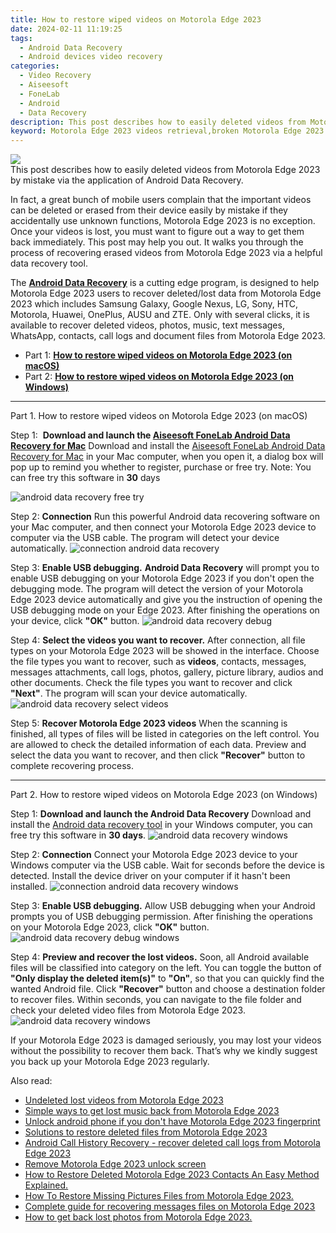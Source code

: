 ```yaml
---
title: How to restore wiped videos on Motorola Edge 2023
date: 2024-02-11 11:19:25
tags: 
  - Android Data Recovery
  - Android devices video recovery
categories: 
  - Video Recovery
  - Aiseesoft
  - FoneLab
  - Android
  - Data Recovery
description: This post describes how to easily deleted videos from Motorola Edge 2023 by mistake via the application of Android Data Recovery.
keyword: Motorola Edge 2023 videos retrieval,broken Motorola Edge 2023 videos recovery solution,undeleted videos from Motorola Edge 2023,Motorola Edge 2023 videos recovery,recover lost videos from Motorola Edge 2023,restore deleted videos on Motorola Edge 2023,how can i get video back on Motorola Edge 2023,Motorola Edge 2023 video deleted itself,recover deleted video 2018 for Motorola Edge 2023,Motorola Edge 2023 deleted video,how can i find my deleted video Motorola Edge 2023,video disappear Motorola Edge 2023
---
```


<img src="https://img0mobiles.techidaily.com/images/best-assets/devices/motorola/motorola-edge-2023/3.jpg" class="atpl-imgstyle"  />

<div class="atpl-content atpl-for-fonelab-android recover-video">

<div class="atpl-post-description-part-1">
This post describes how to easily deleted videos from Motorola Edge 2023 by mistake via the application of Android Data Recovery.
</div>

<div class="atpl-post-description-part-2">
<div class="tpl-content-sub-paragraph-normal">
    <p>
        In fact, a great bunch of mobile users complain that the important videos can be deleted or erased from their device easily by mistake if they accidentally use unknown functions, Motorola Edge 2023 is no exception. Once your videos is lost, you must want to figure out a way to get them back immediately. This post may help you out. It walks you through the process of recovering erased videos from Motorola Edge 2023 via a helpful data recovery tool.
    </p>
</div>
</div>

<div class="atpl-post-description-part-3">
<div class="tpl-content-sub-paragraph-normal">
    <p>
        The <a href="https://tools.techidaily.com/aiseesoft-android-data-recovery/" target="_blank" rel="noopener"><strong>Android Data Recovery</strong></a> is a cutting edge program, is designed to help Motorola Edge 2023 users to recover deleted/lost data from Motorola Edge 2023 which includes Samsung Galaxy, Google Nexus, LG, Sony, HTC, Motorola, Huawei, OnePlus, AUSU and ZTE. Only with several clicks, it is available to recover deleted videos, photos, music, text messages, WhatsApp, contacts, call logs and document files from Motorola Edge 2023.
    </p>
</div>
</div>

<ul>
  <li>Part 1: <strong><a href="#p1"> How to restore wiped videos on Motorola Edge 2023  (on macOS)</a></strong></li>
  <li>Part 2: <strong><a href="#p2"> How to restore wiped videos on Motorola Edge 2023  (on Windows)</a></strong></li>
</ul>

<!-- Part 1 -->
<a id="p1" name="p1" ></a><hr>

<div>
  <span class="atpl-step-part-style">Part 1. How to restore wiped videos on Motorola Edge 2023 (on macOS)</span>
</div>  

<span class="atpl-stepstyle-a"><span>Step 1: </span></span> <strong>Download and launch the <a href="https://tools.techidaily.com/aiseesoft-android-data-recovery-for-mac/" target="_blank" rel="noopener">Aiseesoft FoneLab Android Data Recovery for Mac</a></strong>
Download and install the <a href="https://tools.techidaily.com/aiseesoft-android-data-recovery-for-mac/" target="_blank" rel="noopener">Aiseesoft FoneLab Android Data Recovery for Mac</a> in your Mac computer, when you open it, a dialog box will pop up to remind you whether to register, purchase or free try.
Note: You can free try this software in <strong>30</strong> days

<img src="https://tools.techidaily.com/images/apps/aiseesoft/android-data-recovery/mac-free-try.png" class="atpl-imgstyle" alt="android data recovery free try" />

<span class="atpl-stepstyle-a"><span>Step 2: </span></span> <strong>Connection</strong>
Run this powerful Android data recovering software on your Mac computer, and then connect your Motorola Edge 2023 device to computer via the USB cable. The program will detect your device automatically.
<img src="https://tools.techidaily.com/images/apps/aiseesoft/android-data-recovery/mac-connection-interface.jpg" class="atpl-imgstyle" alt="connection android data recovery" />

<span class="atpl-stepstyle-a"><span>Step 3: </span></span> <strong>Enable USB debugging.</strong>
<strong>Android Data Recovery</strong> will prompt you to enable USB debugging on your Motorola Edge 2023 if you don't open the debugging mode. The program will detect the version of your Motorola Edge 2023 device automatically and give you the instruction of opening the USB debugging mode on your Edge 2023. After finishing the operations on your device, click <strong>"OK"</strong> button.
<img src="https://tools.techidaily.com/images/apps/aiseesoft/android-data-recovery/mac-android-usb-debug.jpg"  class="atpl-imgstyle" alt="android data recovery debug" />

<span class="atpl-stepstyle-a"><span>Step 4: </span></span> <strong>Select the videos you want to recover.</strong>
After connection, all file types on your Motorola Edge 2023 will be showed in the interface. Choose the file types you want to recover, such as <strong>videos</strong>, contacts, messages, messages attachments, call logs, photos, gallery, picture library,  audios and other documents. Check the file types you want to recover and click <b>"Next"</b>. The program will scan your device automatically.
<img src="https://tools.techidaily.com/images/apps/aiseesoft/android-data-recovery/mac-choose-type-videos.jpg" class="atpl-imgstyle" alt="android data recovery select videos" />

<span class="atpl-stepstyle-a"><span>Step 5: </span></span> <strong>Recover Motorola Edge 2023 videos</strong>
When the scanning is finished, all types of files will be listed in categories on the left control. You are allowed to check the detailed information of each data. Preview and select the data you want to recover, and then click <b>"Recover"</b> button to complete recovering process.


<a id="p2" name="p2"></a><hr>

<!-- Part 2 -->
<div>
<span class="atpl-step-part-style">Part 2. How to restore wiped videos on Motorola Edge 2023 (on Windows)</span>
</div>

<span class="atpl-stepstyle-a"><span>Step 1: </span></span> <strong>Download and launch the Android Data Recovery</strong>
Download and install the <a href="https://tools.techidaily.com/aiseesoft-android-data-recovery-for-win/" target="_blank" rel="noopener">Android data recovery tool</a> in your Windows computer, you can free try this software in <b>30 days</b>.
<img src="https://tools.techidaily.com/images/apps/aiseesoft/android-data-recovery/win-start-interface.png"  class="atpl-imgstyle" alt="android data recovery windows" />

<span class="atpl-stepstyle-a"><span>Step 2: </span></span> <strong>Connection</strong>
Connect your Motorola Edge 2023 device to your Windows computer via the USB cable. Wait for seconds before the device is detected. Install the device driver on your computer if it hasn't been installed.
<img src="https://tools.techidaily.com/images/apps/aiseesoft/android-data-recovery/win-connection-interface.png" class="atpl-imgstyle" alt="connection android data recovery windows" />

<span class="atpl-stepstyle-a"><span>Step 3: </span></span> <strong>Enable USB debugging.</strong>
Allow USB debugging when your Android prompts you of USB debugging permission. After finishing the operations on your Motorola Edge 2023, click <b>"OK"</b> button.
<img src="https://tools.techidaily.com/images/apps/aiseesoft/android-data-recovery/win-android-usb-debug.png" class="atpl-imgstyle" alt="android data recovery debug windows" />

<span class="atpl-stepstyle-a"><span>Step 4: </span></span> <strong>Preview and recover the lost videos.</strong>
Soon, all Android available files will be classified into category on the left. You can toggle the button of <b>"Only display the deleted item(s)"</b> to <b>"On"</b>, so that you can quickly find the wanted Android file. Click <b>"Recover"</b> button and choose a destination folder to recover files. Within seconds, you can navigate to the file folder and check your deleted video files from Motorola Edge 2023.
<img src="https://tools.techidaily.com/images/apps/aiseesoft/android-data-recovery/win-recover-videos.jpg" class="atpl-imgstyle" alt="android data recovery windows" />

<div class="atpl-post-description-part-4">
<div class="tpl-content-sub-paragraph-normal">
    <p>
        If your Motorola Edge 2023 is damaged seriously, you may lost your videos without the possibility to recover them back. That’s why we kindly suggest you back up your Motorola Edge 2023 regularly.
    </p>
</div>
</div>

<ins class="adsbygoogle"
     style="display:block"
     data-ad-client="ca-pub-7571918770474297"
     data-ad-slot="8358498916"
     data-ad-format="auto"
     data-full-width-responsive="true"></ins>

<span class="atpl-alsoreadstyle">Also read:</span>
<div><ul>
<li><a href="/undeleted-lost-videos-from-motorola-edge-2023-by-fonelab-android-recover-video/" target="_blank" rel="noopener"><u>Undeleted lost videos from Motorola Edge 2023</u></a></li>
<li><a href="/simple-ways-to-get-lost-music-back-from-motorola-edge-2023-by-fonelab-android-recover-music/" target="_blank" rel="noopener"><u>Simple ways to get lost music back from Motorola Edge 2023</u></a></li>
<li><a href="/unlock-android-phone-if-you-don-t-have-motorola-edge-2023-fingerprint-by-drfone-android-unlock-android-unlock/" target="_blank" rel="noopener"><u>Unlock android phone if you don't have Motorola Edge 2023 fingerprint</u></a></li>
<li><a href="/solutions-to-restore-deleted-files-from-motorola-edge-2023-by-fonelab-android-recover-data/" target="_blank" rel="noopener"><u>Solutions to restore deleted files from Motorola Edge 2023</u></a></li>
<li><a href="/android-call-history-recovery-recover-deleted-call-logs-from-motorola-edge-2023-by-fonelab-android-recover-call-logs/" target="_blank" rel="noopener"><u>Android Call History Recovery - recover deleted call logs from Motorola Edge 2023</u></a></li>
<li><a href="/remove-motorola-edge-2023-unlock-screen-by-drfone-android-unlock-android-unlock/" target="_blank" rel="noopener"><u>Remove Motorola Edge 2023 unlock screen</u></a></li>
<li><a href="/how-to-restore-deleted-motorola-edge-2023-contacts-an-easy-method-explained-by-fonelab-android-recover-contacts/" target="_blank" rel="noopener"><u>How to Restore Deleted Motorola Edge 2023 Contacts  An Easy Method Explained.</u></a></li>
<li><a href="/how-to-restore-missing-pictures-files-from-motorola-edge-2023-by-fonelab-android-recover-pictures/" target="_blank" rel="noopener"><u>How To  Restore Missing Pictures Files from Motorola Edge 2023.</u></a></li>
<li><a href="/complete-guide-for-recovering-messages-files-on-motorola-edge-2023-by-fonelab-android-recover-messages/" target="_blank" rel="noopener"><u>Complete guide for recovering messages files on Motorola Edge 2023</u></a></li>
<li><a href="/how-to-get-back-lost-photos-from-motorola-edge-2023-by-fonelab-android-recover-photos/" target="_blank" rel="noopener"><u>How to get back lost photos from Motorola Edge 2023.</u></a></li>
</ul></div>

</div>
